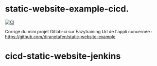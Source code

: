 # static-website-example-cicd.
[![CI](https://github.com/ulrichmonji/cicd-static-website/workflows/static-website/badge.svg?event=push)](https://github.com/ulrichmonji/cicd-static-website/actions?query=workflow%3ACI)



Corrigé du mini projet  Gitlab-ci sur Eazytraining
Url de l'appli concernée : https://github.com/diranetafen/static-website-example
# cicd-static-website-jenkins
